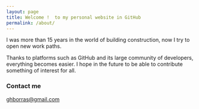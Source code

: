```yaml
---
layout: page
title: Welcome !  to my personal website in GitHub
permalink: /about/
---
```

I was more than 15 years in the world of building construction, now I try to open new work paths.


Thanks to platforms such as GitHub and its large community of developers, everything becomes easier. I hope in the future to be able to contribute something of interest for all.



### Contact me

[ghborras@gmail.com](mailto:ghborras@gmail.com)